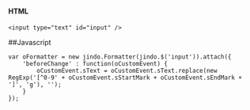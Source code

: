 #### HTML

	<input type="text" id="input" /> 

##Javascript

	var oFormatter = new jindo.Formatter(jindo.$('input')).attach({
	    'beforeChange' : function(oCustomEvent) {
	        oCustomEvent.sText = oCustomEvent.sText.replace(new RegExp('[^0-9' + oCustomEvent.sStartMark + oCustomEvent.sEndMark + ']', 'g'), '');
	    }
	});